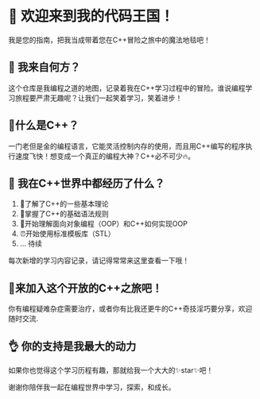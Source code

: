 # 👋 欢迎来到我的代码王国！

我是您的指南，把我当成带着您在C++冒险之旅中的魔法地毯吧！

## 🌈 我来自何方？

这个仓库是我编程之道的地图，记录着我在C++学习过程中的冒险。谁说编程学习旅程要严肃无趣呢？让我们一起笑着学习，笑着进步！

## 🎈什么是C++？

一门老但是金的编程语言，它能灵活控制内存的使用，而且用C++编写的程序执行速度飞快！想变成一个真正的编程大神？C++必不可少🔥。

## 💼 我在C++世界中都经历了什么？

1. 🔮了解了C++的一些基本理论
2. 🚀掌握了C++的基础语法规则
3. 🤖开始理解面向对象编程（OOP）和C++如何实现OOP
4. ⏰开始使用标准模板库（STL）
5. ... 待续

每次新增的学习内容记录，请记得常常来这里查看一下哦！

## 🎉来加入这个开放的C++之旅吧！

你有编程疑难杂症需要治疗，或者你有比我还更牛的C++奇技淫巧要分享，欢迎随时交流.

## 👌 你的支持是我最大的动力

如果你也觉得这个学习历程有趣，那就给我一个大大的✨star✨吧！

谢谢你陪伴我一起在编程世界中学习，探索，和成长。

